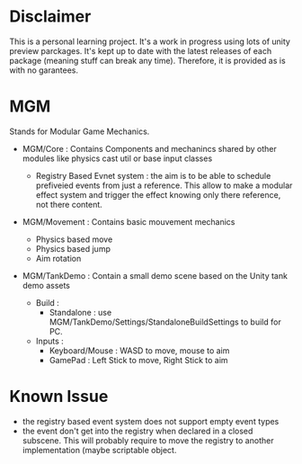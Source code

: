 # Disclaimer
This is a personal learning project. It's a work in progress using lots of unity preview parckages. It's kept up to date with the latest releases of each package (meaning stuff can break any time). Therefore, it is provided as is with no garantees.

# MGM
Stands for Modular Game Mechanics.

* MGM/Core : Contains Components and mechanincs shared by other modules like physics cast util or base input classes
  * Registry Based Evnet system : the aim is to be able to schedule prefiveied events from just a reference. This allow to make a modular effect system and trigger the effect knowing only there reference, not there content.

* MGM/Movement : Contains basic mouvement mechanics
  * Physics based move
  * Physics based jump
  * Aim rotation

* MGM/TankDemo : Contain a small demo scene based on the Unity tank demo assets
  * Build :
    * Standalone : use MGM/TankDemo/Settings/StandaloneBuildSettings to build for PC.
  * Inputs :
    * Keyboard/Mouse : WASD to move, mouse to aim
    * GamePad : Left Stick to move, Right Stick to aim
    
# Known Issue
* the registry based event system does not support empty event types
* the event don't get into the registry when declared in a closed subscene. This will probably require to move the registry to another implementation (maybe scriptable object.
